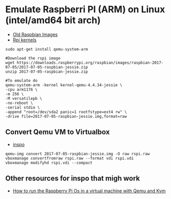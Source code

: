 # Emulate Raspberri PI (ARM) on Linux (intel/amd64 bit arch)

- [Old Raspbian Images](https://downloads.raspberrypi.org/raspbian/images/)
- [Rpi kernels](https://github.com/dhruvvyas90/qemu-rpi-kernel)
````
sudo apt-get install qemu-system-arm

#Download the rspi image
wget https://downloads.raspberrypi.org/raspbian/images/raspbian-2017-07-05/2017-07-05-raspbian-jessie.zip
unzip 2017-07-05-raspbian-jessie.zip  

#To emulate do
qemu-system-arm -kernel kernel-qemu-4.4.34-jessie \
-cpu arm1176 \
-m 256 \
-M versatilepb \
-no-reboot \
-serial stdio \
-append "root=/dev/sda2 panic=1 rootfstype=ext4 rw" \
-drive file=2017-07-05-raspbian-jessie.img,format=raw
````

## Convert Qemu VM to Virtualbox
- [inspo](https://jiangsc.me/2019/05/28/Converting-QEMU-VM-to-VirtualBox-VM/)
````
qemu-img convert 2017-07-05-raspbian-jessie.img -O raw rspi.raw
vboxmanage convertfromraw rspi.raw --format vdi rspi.vdi
vboxmanage modifyhd rspi.vdi --compact
````

## Other resources for inspo that migh work
- [How to run the Raspberry Pi Os in a virtual machine with Qemu and Kvm](https://linuxconfig.org/how-to-run-the-raspberry-pi-os-in-a-virtual-machine-with-qemu-and-kvm)
